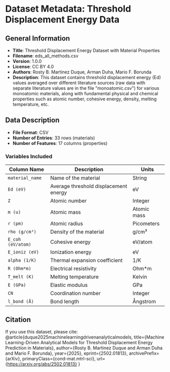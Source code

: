 # Dataset Metadata: Threshold Displacement Energy Data

## General Information
- **Title**: Threshold Displacement Energy Dataset with Material Properties
- **Filename**: eds_all_methods.csv
- **Version**: 1.0.0
- **License**: CC BY 4.0
- **Authors**: Rosty B. Martinez Duque, Arman Duha, Mario F. Borunda
- **Description**: 
  This dataset contains threshold displacement energy (Ed) values averaged over different literature sources (raw data with separate literature values are in the file "monoatomic.csv") for various monoatomic materials, along with fundamental physical and chemical properties such as atomic number, cohesive energy, density, melting temperature, etc.

## Data Description
- **File Format**: CSV
- **Number of Entries**: 33 rows (materials)
- **Number of Features**: 17 columns (properties)

### **Variables Included**
| Column Name           | Description                                        | Units        |
|-----------------------|----------------------------------------------------|--------------|
| `material_name`       | Name of the material                               | String       |
| `Ed (eV)`             | Average threshold displacement energy              | eV           |
| `Z`                   | Atomic number                                      | Integer      |
| `m (u)`               | Atomic mass                                        | Atomic mass  |
| `r (pm)`              | Atomic radius                                      | Picometers   |
| `rho (g/cm³)`         | Density of the material                            | g/cm³        |
| `E_coh (eV/atom)`     | Cohesive energy                                    | eV/atom      |
| `E_ioniz (eV)`        | Ionization energy                                  | eV           |
| `alpha (1/K)`         | Thermal expansion coefficient                      | 1/K          |
| `R (Ohm*m)`           | Electrical resistivity                             | Ohm*m        |
| `T_melt (K)`          | Melting temperature                                | Kelvin       |
| `E (GPa)`             | Elastic modulus                                    | GPa          |
| `CN`                  | Coordination number                                | Integer      |
| `l_bond (Å)`          | Bond length                                        | Ångstrom     |



## Citation
If you use this dataset, please cite:
@article{duque2025machinelearningdrivenanalyticalmodels,
      title={Machine Learning-Driven Analytical Models for Threshold Displacement Energy Prediction in Materials}, 
      author={Rosty B. Martinez Duque and Arman Duha and Mario F. Borunda},
      year={2025},
      eprint={2502.01813},
      archivePrefix={arXiv},
      primaryClass={cond-mat.mtrl-sci},
      url={https://arxiv.org/abs/2502.01813}
}
